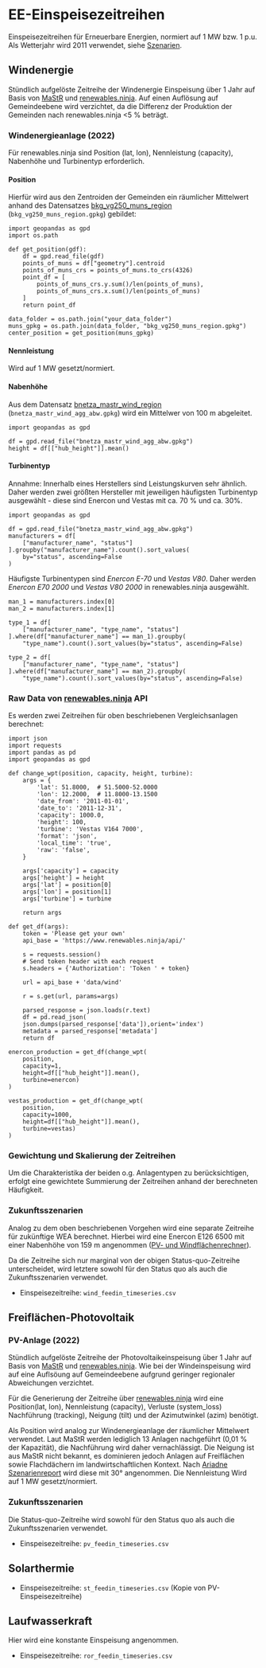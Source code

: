 # EE-Einspeisezeitreihen

Einspeisezeitreihen für Erneuerbare Energien, normiert auf 1 MW bzw. 1 p.u.
Als Wetterjahr wird 2011 verwendet, siehe
[Szenarien](../../../../docs/sections/scenarios.md).

## Windenergie

Stündlich aufgelöste Zeitreihe der Windenergie Einspeisung über 1 Jahr auf Basis
von [MaStR](../bnetza_mastr/dataset.md) und
[renewables.ninja](http://renewables.ninja).
Auf einen Auflösung auf Gemeindeebene wird verzichtet, da die Differenz der
Produktion der Gemeinden nach renewables.ninja <5 % beträgt.

### Windenergieanlage (2022)

Für renewables.ninja sind Position (lat, lon), Nennleistung (capacity),
Nabenhöhe und Turbinentyp erforderlich.

#### Position

Hierfür wird aus den Zentroiden der Gemeinden ein räumlicher Mittelwert
anhand des Datensatzes
[bkg_vg250_muns_region](../../datasets/bkg_vg250_muns_region/dataset.md)
(`bkg_vg250_muns_region.gpkg`) gebildet:

```
import geopandas as gpd
import os.path

def get_position(gdf):
    df = gpd.read_file(gdf)
    points_of_muns = df["geometry"].centroid
    points_of_muns_crs = points_of_muns.to_crs(4326)
    point_df = [
        points_of_muns_crs.y.sum()/len(points_of_muns),
        points_of_muns_crs.x.sum()/len(points_of_muns)
    ]
    return point_df

data_folder = os.path.join("your_data_folder")
muns_gpkg = os.path.join(data_folder, "bkg_vg250_muns_region.gpkg")
center_position = get_position(muns_gpkg)
```

#### Nennleistung

Wird auf 1 MW gesetzt/normiert.

#### Nabenhöhe

Aus dem Datensatz
[bnetza_mastr_wind_region](../../datasets/bnetza_mastr_wind_region/dataset.md)
(`bnetza_mastr_wind_agg_abw.gpkg`) wird ein Mittelwer von 100 m abgeleitet.

```
import geopandas as gpd

df = gpd.read_file("bnetza_mastr_wind_agg_abw.gpkg")
height = df[["hub_height"]].mean()
```

#### Turbinentyp

Annahme: Innerhalb eines Herstellers sind Leistungskurven sehr ähnlich.
Daher werden zwei größten Hersteller mit jeweiligen häufigsten Turbinentyp
ausgewählt - diese sind Enercon und Vestas mit ca. 70 % und ca. 30%.

```
import geopandas as gpd

df = gpd.read_file("bnetza_mastr_wind_agg_abw.gpkg")
manufacturers = df[
    ["manufacturer_name", "status"]
].groupby("manufacturer_name").count().sort_values(
    by="status", ascending=False
)
```

Häufigste Turbinentypen sind *Enercon E-70* und *Vestas V80*. Daher werden
*Enercon E70 2000* und *Vestas V80 2000* in renewables.ninja ausgewählt.

```
man_1 = manufacturers.index[0]
man_2 = manufacturers.index[1]

type_1 = df[
    ["manufacturer_name", "type_name", "status"]
].where(df["manufacturer_name"] == man_1).groupby(
    "type_name").count().sort_values(by="status", ascending=False)

type_2 = df[
    ["manufacturer_name", "type_name", "status"]
].where(df["manufacturer_name"] == man_2).groupby(
    "type_name").count().sort_values(by="status", ascending=False)
```

### Raw Data von [renewables.ninja](http://renewables.ninja) API

Es werden zwei Zeitreihen für oben beschriebenen Vergleichsanlagen berechnet:

```
import json
import requests
import pandas as pd
import geopandas as gpd

def change_wpt(position, capacity, height, turbine):
    args = {
        'lat': 51.8000,  # 51.5000-52.0000
        'lon': 12.2000,  # 11.8000-13.1500
        'date_from': '2011-01-01',
        'date_to': '2011-12-31',
        'capacity': 1000.0,
        'height': 100,
        'turbine': 'Vestas V164 7000',
        'format': 'json',
        'local_time': 'true',
        'raw': 'false',
    }

    args['capacity'] = capacity
    args['height'] = height
    args['lat'] = position[0]
    args['lon'] = position[1]
    args['turbine'] = turbine

    return args

def get_df(args):
    token = 'Please get your own'
    api_base = 'https://www.renewables.ninja/api/'

    s = requests.session()
    # Send token header with each request
    s.headers = {'Authorization': 'Token ' + token}

    url = api_base + 'data/wind'

    r = s.get(url, params=args)

    parsed_response = json.loads(r.text)
    df = pd.read_json(
    json.dumps(parsed_response['data']),orient='index')
    metadata = parsed_response['metadata']
    return df

enercon_production = get_df(change_wpt(
    position,
    capacity=1,
    height=df[["hub_height"]].mean(),
    turbine=enercon)
)

vestas_production = get_df(change_wpt(
    position,
    capacity=1000,
    height=df[["hub_height"]].mean(),
    turbine=vestas)
)
```

### Gewichtung und Skalierung der Zeitreihen

Um die Charakteristika der beiden o.g. Anlagentypen zu berücksichtigen, erfolgt
eine gewichtete Summierung der Zeitreihen anhand der berechneten Häufigkeit.

### Zukunftsszenarien

Analog zu dem oben beschriebenen Vorgehen wird eine separate Zeitreihe für
zukünftige WEA berechnet. Hierbei wird eine Enercon E126 6500 mit einer
Nabenhöhe von 159 m angenommen
([PV- und Windflächenrechner](https://zenodo.org/record/6794558)).

Da die Zeitreihe sich nur marginal von der obigen Status-quo-Zeitreihe
unterscheidet, wird letztere sowohl für den Status quo als auch die
Zukunftsszenarien verwendet.

- Einspeisezeitreihe: `wind_feedin_timeseries.csv`

## Freiflächen-Photovoltaik

### PV-Anlage (2022)

Stündlich aufgelöste Zeitreihe der Photovoltaikeinspeisung über 1 Jahr auf Basis
von [MaStR](../bnetza_mastr/dataset.md) und
[renewables.ninja](http://renewables.ninja).
Wie bei der Windeinspeisung wird auf eine Auflsöung auf Gemeindeebene aufgrund
geringer regionaler Abweichungen verzichtet.

Für die Generierung der Zeitreihe über
[renewables.ninja](http://renewables.ninja)
wird eine Position(lat, lon), Nennleistung (capacity), Verluste (system_loss)
Nachführung (tracking), Neigung (tilt) und der Azimutwinkel (azim) benötigt.

Als Position wird analog zur Windenergieanlage der räumlicher Mittelwert
verwendet. Laut MaStR werden lediglich 13 Anlagen nachgeführt (0,01 % der
Kapazität), die Nachführung wird daher vernachlässigt. Die Neigung ist aus MaStR
nicht bekannt, es dominieren jedoch Anlagen auf Freiflächen sowie Flachdächern
im landwirtschaftlichen Kontext. Nach
[Ariadne Szenarienreport](https://ariadneprojekt.de/media/2022/02/Ariadne_Szenarienreport_Oktober2021_corr0222_lowres.pdf)
wird diese mit 30° angenommen.
Die Nennleistung Wird auf 1 MW gesetzt/normiert.

### Zukunftsszenarien

Die Status-quo-Zeitreihe wird sowohl für den Status quo als auch die
Zukunftsszenarien verwendet.

- Einspeisezeitreihe: `pv_feedin_timeseries.csv`

## Solarthermie

- Einspeisezeitreihe: `st_feedin_timeseries.csv` (Kopie von
  PV-Einspeisezeitreihe)

## Laufwasserkraft

Hier wird eine konstante Einspeisung angenommen.

- Einspeisezeitreihe: `ror_feedin_timeseries.csv`
